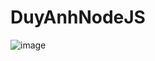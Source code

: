 # DuyAnhNodeJS
![image](https://user-images.githubusercontent.com/106655395/196848276-04a39a9d-dfb5-415d-85ef-8b41f8d19440.png)
